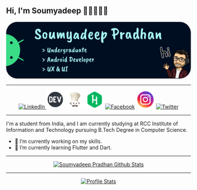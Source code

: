 ## Hi, I'm Soumyadeep 👋🏻👨🏻‍💻
<div><a href="https://www.linkedin.com/in/soumyadeeppradhan/"><img style="border-radius: 30px;" src="./imgs/header-img.png" alt='Banner'><a/></div>
  
---

<div align="center"> <a href="https://www.linkedin.com/in/soumyadeeppradhan/" target="_blank"> <img src="https://img.icons8.com/color/96/000000/linkedin-circled--v2.png" alt='LinkedIn' height='50' width='50'> </a>  <a href="https://dev.to/soumyadeeppradhan/" target="_blank"> <img src='./imgs/dev.png' alt='Dev.to' height='50' width='50'></a> <a href="https://www.codechef.com/users/heysoumyadeep/" target="_blank"> <img src="/imgs/codechef.jpg" alt='CodeChef' height='50' width='50'></a> <a href="https://www.hackerrank.com/heysoumyadeep/" target="_blank"> <img src="/imgs/hackerrank.png" alt='HackerRank' height='49' width='49'></a> <a href="https://www.facebook.com/pradhansoumyadeep/" target="_blank"> <img src='https://img.icons8.com/color/96/000000/facebook-circled--v2.png' alt='Facebook' height='50' width='50'></a> <a href="https://www.instagram.com/heysoumyadeep/" target="_blank"><img src='/imgs/instagram.png' alt='Instagram' height='50' width='50'></a> <a href="https://twitter.com/heysoumyadeep/" target="_blank"><img src='https://img.icons8.com/color/96/000000/twitter-circled--v2.png' alt='Twitter' height='50' width='50'></a>  <!--<a href="https://soumyadeeppradhan.github.io/"><img src='https://cdn.jsdelivr.net/npm/simple-icons@3.0.1/icons/icloud.svg' alt='Website' height='50'></a>--> </div>

---

<p>I'm a student from India, and I am currently studying at RCC Institute of Information and Technology pursuing B.Tech Degree in Computer Science.<p>

- 🔭 I’m currently working on my skills. 
- 🌱 I’m currently learning Flutter and Dart. 

---

<div align="center"> <a href="https://github.com/soumyadeeppradhan/"> <img src=https://github-readme-stats.vercel.app/api?username=soumyadeeppradhan&show_icons=true&theme=radical&line_height=27" alt="Soumyadeep Pradhan Github Stats"> <a/> </div>
 
---

<div align="center"> <a href="https://gpvc.arturio.dev/soumyadeeppradhan"> <img src='https://gpvc.arturio.dev/soumyadeeppradhan' alt='Profile Stats'> <a/>

<!--
![Profile Stats](https://github-readme-stats.vercel.app/api/top-langs/?username=soumyadeeppradhan)  -->
<!--
![GitHub Activity Graph](https://activity-graph.herokuapp.com/graph?username=soumyadeeppradhan)  -->
<!--
![Profile views](https://gpvc.arturio.dev/soumyadeeppradhan) -->
